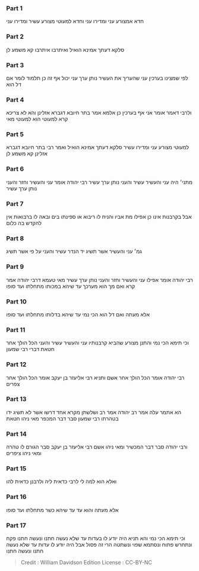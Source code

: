 
### Part 1
חדא אמצורע עני ומדירו עני וחדא למעוטי מצורע עשיר ומדירו עני

### Part 2
סלקא דעתך אמינא הואיל ואיתרבו איתרבו קא משמע לן

### Part 3
לפי שמצינו בערכין עני שהעריך את העשיר נותן ערך עני יכול אף זה כן תלמוד לומר אם דל הוא

### Part 4
ולרבי דאמר אומר אני אף בערכין כן אלמא אמר בתר חיובא דגברא אזלינן והא לא צריכא קרא למעוטי הוא למעוטי מאי

### Part 5
למעוטי מצורע עני ומדירו עשיר סלקא דעתך אמינא הואיל ואמר רבי בתר חיובא דגברא אזלינן קא משמע לן

### Part 6
מתני׳ היה עני והעשיר עשיר והעני נותן ערך עשיר רבי יהודה אומר עני והעשיר וחזר והעני נותן ערך עשיר

### Part 7
אבל בקרבנות אינו כן אפילו מת אביו והניח לו ריבוא או ספינתו בים ובאה לו ברבואות אין להקדש בה כלום

### Part 8
גמ׳ עני והעשיר אשר תשיג יד הנדר עשיר והעני על פי אשר תשיג

### Part 9
רבי יהודה אומר אפילו עני והעשיר וחזר והעני נותן ערך עשיר מאי טעמא דרבי יהודה אמר קרא ואם מך הוא מערכך עד שיהא במכותו מתחלתו ועד סופו

### Part 10
אלא מעתה ואם דל הוא הכי נמי עד שיהא בדלותו מתחלתו ועד סופו

### Part 11
וכי תימא הכי נמי והתנן מצורע שהביא קרבנותיו עני והעשיר עשיר והעני הכל הולך אחר חטאת דברי רבי שמעון

### Part 12
רבי יהודה אומר הכל הולך אחר אשם ותניא רבי אליעזר בן יעקב אומר הכל הולך אחר צפרים

### Part 13
הא אתמר עלה אמר רב יהודה אמר רב ושלשתן מקרא אחד דרשו אשר לא תשיג ידו בטהרתו רבי שמעון סבר דבר המכפר מאי ניהו חטאת

### Part 14
ורבי יהודה סבר דבר המכשיר ומאי ניהו אשם רבי אליעזר בן יעקב סבר הגורם לו טהרה ומאי ניהו ציפרים

### Part 15
ואלא הוא למה לי לרבי כדאית ליה ולרבנן כדאית להו

### Part 16
אלא מעתה והוא עד עד שיהא כשר מתחלתו ועד סופו

### Part 17
וכי תימא הכי נמי והא תניא היה יודע לו בעדות עד שלא נעשה חתנו ונעשה חתנו פקח ונתחרש פתוח ונסתמא שפוי ונשתטה הרי זה פסול אבל היה יודע לו עדות עד שלא נעשה חתנו ונעשה חתנו

>Credit : William Davidson Edition
>License : CC-BY-NC